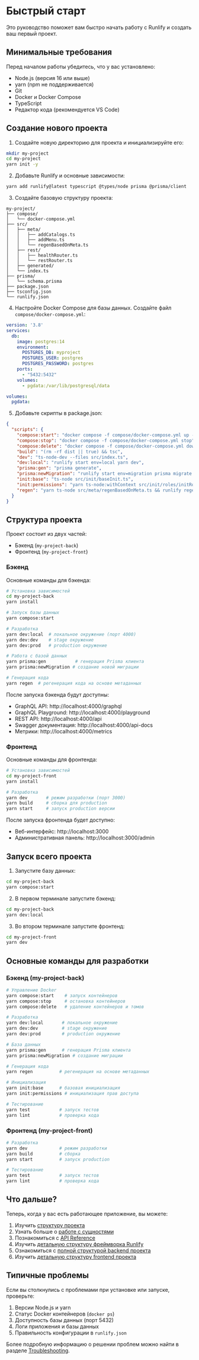 # Быстрый старт

Это руководство поможет вам быстро начать работу с Runlify и создать ваш первый проект.

## Минимальные требования

Перед началом работы убедитесь, что у вас установлено:

- Node.js (версия 16 или выше)
- yarn (npm не поддерживается)
- Git
- Docker и Docker Compose
- TypeScript
- Редактор кода (рекомендуется VS Code)

## Создание нового проекта

1. Создайте новую директорию для проекта и инициализируйте его:

```bash
mkdir my-project
cd my-project
yarn init -y
```

2. Добавьте Runlify и основные зависимости:

```bash
yarn add runlify@latest typescript @types/node prisma @prisma/client
```

3. Создайте базовую структуру проекта:

```
my-project/
├── compose/
│   └── docker-compose.yml
├── src/
│   ├── meta/
│   │   ├── addCatalogs.ts
│   │   ├── addMenu.ts
│   │   └── regenBasedOnMeta.ts
│   ├── rest/
│   │   ├── healthRouter.ts
│   │   └── restRouter.ts
│   ├── generated/
│   └── index.ts
├── prisma/
│   └── schema.prisma
├── package.json
├── tsconfig.json
└── runlify.json
```

4. Настройте Docker Compose для базы данных. Создайте файл `compose/docker-compose.yml`:

```yaml
version: '3.8'
services:
  db:
    image: postgres:14
    environment:
      POSTGRES_DB: myproject
      POSTGRES_USER: postgres
      POSTGRES_PASSWORD: postgres
    ports:
      - "5432:5432"
    volumes:
      - pgdata:/var/lib/postgresql/data

volumes:
  pgdata:
```

5. Добавьте скрипты в package.json:

```json
{
  "scripts": {
    "compose:start": "docker compose -f compose/docker-compose.yml up -d",
    "compose:stop": "docker compose -f compose/docker-compose.yml stop",
    "compose:delete": "docker compose -f compose/docker-compose.yml down --volumes",
    "build": "(rm -rf dist || true) && tsc",
    "dev": "ts-node-dev --files src/index.ts",
    "dev:local": "runlify start env=local yarn dev",
    "prisma:gen": "prisma generate",
    "prisma:newMigration": "runlify start env=migration prisma migrate dev --preview-feature",
    "init:base": "ts-node src/init/baseInit.ts",
    "init:permissions": "yarn ts-node:withContext src/init/roles/initRolesWithPermissions.ts",
    "regen": "yarn ts-node src/meta/regenBasedOnMeta.ts && runlify regen"
  }
}
```

## Структура проекта

Проект состоит из двух частей:
- Бэкенд (`my-project-back`)
- Фронтенд (`my-project-front`)

### Бэкенд

Основные команды для бэкенда:

```bash
# Установка зависимостей
cd my-project-back
yarn install

# Запуск базы данных
yarn compose:start

# Разработка
yarn dev:local  # локальное окружение (порт 4000)
yarn dev:dev    # stage окружение
yarn dev:prod   # production окружение

# Работа с базой данных
yarn prisma:gen           # генерация Prisma клиента
yarn prisma:newMigration # создание новой миграции

# Генерация кода
yarn regen  # регенерация кода на основе метаданных
```

После запуска бэкенда будут доступны:
- GraphQL API: http://localhost:4000/graphql
- GraphQL Playground: http://localhost:4000/playground
- REST API: http://localhost:4000/api
- Swagger документация: http://localhost:4000/api-docs
- Метрики: http://localhost:4000/metrics

### Фронтенд

Основные команды для фронтенда:

```bash
# Установка зависимостей
cd my-project-front
yarn install

# Разработка
yarn dev       # режим разработки (порт 3000)
yarn build     # сборка для production
yarn start     # запуск production версии
```

После запуска фронтенда будет доступно:
- Веб-интерфейс: http://localhost:3000
- Административная панель: http://localhost:3000/admin

## Запуск всего проекта

1. Запустите базу данных:
```bash
cd my-project-back
yarn compose:start
```

2. В первом терминале запустите бэкенд:
```bash
cd my-project-back
yarn dev:local
```

3. Во втором терминале запустите фронтенд:
```bash
cd my-project-front
yarn dev
```

## Основные команды для разработки

### Бэкенд (my-project-back)

```bash
# Управление Docker
yarn compose:start    # запуск контейнеров
yarn compose:stop     # остановка контейнеров
yarn compose:delete   # удаление контейнеров и томов

# Разработка
yarn dev:local       # локальное окружение
yarn dev:dev         # stage окружение
yarn dev:prod        # production окружение

# База данных
yarn prisma:gen      # генерация Prisma клиента
yarn prisma:newMigration # создание миграции

# Генерация кода
yarn regen          # регенерация на основе метаданных

# Инициализация
yarn init:base      # базовая инициализация
yarn init:permissions # инициализация прав доступа

# Тестирование
yarn test           # запуск тестов
yarn lint           # проверка кода
```

### Фронтенд (my-project-front)

```bash
# Разработка
yarn dev            # режим разработки
yarn build          # сборка
yarn start          # запуск production

# Тестирование
yarn test           # запуск тестов
yarn lint           # проверка кода
```

## Что дальше?

Теперь, когда у вас есть работающее приложение, вы можете:

1. Изучить [структуру проекта](./04-project-structure.md)
2. Узнать больше о [работе с сущностями](./05-code-generation-guide.md)
3. Познакомиться с [API Reference](./06-api-reference.md)
4. Изучить [детальную структуру фреймворка Runlify](./10-runlify-structure.md)
5. Ознакомиться с [полной структурой backend проекта](./11-backend-structure.md)
6. Изучить [детальную структуру frontend проекта](./12-frontend-structure.md)

## Типичные проблемы

Если вы столкнулись с проблемами при установке или запуске, проверьте:

1. Версии Node.js и yarn
2. Статус Docker контейнеров (`docker ps`)
3. Доступность базы данных (порт 5432)
4. Логи приложения и базы данных
5. Правильность конфигурации в `runlify.json`

Более подробную информацию о решении проблем можно найти в разделе [Troubleshooting](./09-troubleshooting.md). 